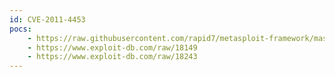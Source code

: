 ```yaml
---
id: CVE-2011-4453
pocs:
    - https://raw.githubusercontent.com/rapid7/metasploit-framework/master/modules/exploits/multi/http/pmwiki_pagelist.rb
    - https://www.exploit-db.com/raw/18149
    - https://www.exploit-db.com/raw/18243
---
```

